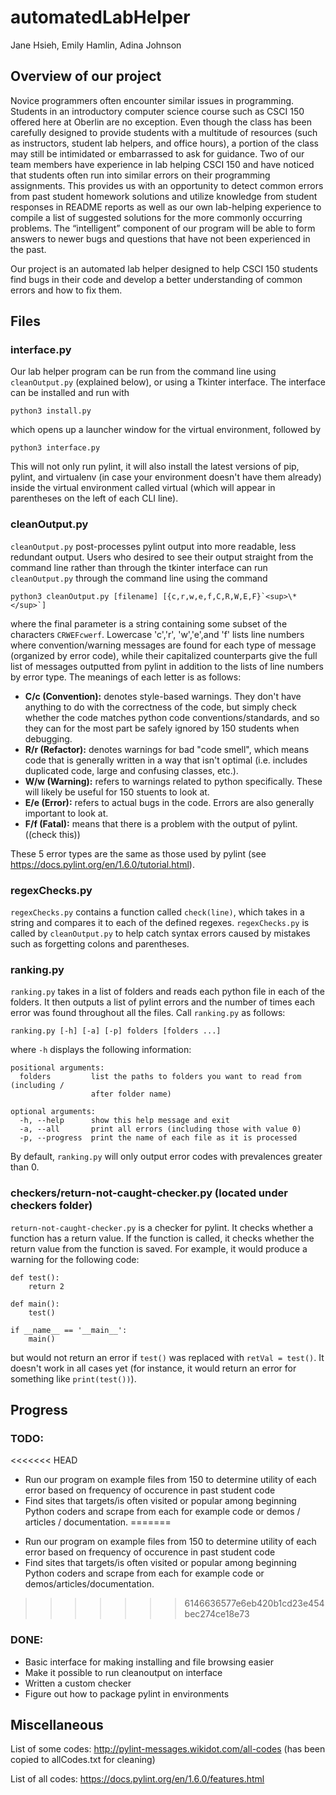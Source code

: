 # automatedLabHelper
Jane Hsieh, Emily Hamlin, Adina Johnson

## Overview of our project
Novice programmers often encounter similar issues in programming. Students in an introductory computer science course such as CSCI 150 offered here at Oberlin are no exception. Even though the class has been carefully designed to provide students with a multitude of resources (such as instructors, student lab helpers, and office hours), a portion of the class may still be intimidated or embarrassed to ask for guidance. Two of our team members have experience in lab helping CSCI 150 and have noticed that students often run into similar errors on their programming assignments. This provides us with an opportunity to detect common errors from past student homework solutions and utilize knowledge from student responses in README reports as well as our own lab-helping experience to compile a list of suggested solutions for the more commonly occurring problems. The “intelligent” component of our program will be able to form answers to newer bugs and questions that have not been experienced in the past.

Our project is an automated lab helper designed to help CSCI 150 students find bugs in their code and develop a better understanding of common errors and how to fix them.

## Files

### interface.py
Our lab helper program can be run from the command line using `cleanOutput.py` (explained below), or using a Tkinter interface. The interface can be installed and run with

```
python3 install.py
```
which opens up a launcher window for the virtual environment, followed by
```
python3 interface.py
```

This will not only run pylint, it will also install the latest versions of pip, pylint, and virtualenv (in case your environment doesn't have them already) inside the virtual environment called virtual (which will appear in parentheses on the left of each CLI line).


### cleanOutput.py
`cleanOutput.py` post-processes pylint output into more readable, less redundant output. Users who desired to see their output straight from the command line rather than through the tkinter interface can run `cleanOutput.py` through the command line using the command

```
python3 cleanOutput.py [filename] [{c,r,w,e,f,C,R,W,E,F}`<sup>\*</sup>`]
```

where the final parameter is a string containing some subset of the characters `CRWEFcwerf`. Lowercase 'c','r', 'w','e',and 'f' lists line numbers where convention/warning messages are found for each type of message (organized by error code), while their capitalized counterparts give the full list of messages outputted from pylint in addition to the lists of line numbers by error type. The meanings of each letter is as follows:

* **C/c (Convention):**  denotes style-based warnings. They don't have anything to do with the correctness of the code, but simply check whether the code matches python code conventions/standards, and so they can for the most part be safely ignored by 150 students when debugging.
* **R/r (Refactor):** denotes warnings for bad "code smell", which means code that is generally written in a way that isn't optimal (i.e. includes duplicated code, large and confusing classes, etc.).
* **W/w (Warning):** refers to warnings related to python specifically. These will likely be useful for 150 stuents to look at.
* **E/e (Error):** refers to actual bugs in the code. Errors are also generally important to look at.
* **F/f (Fatal):** means that there is a problem with the output of pylint. ((check this))

These 5 error types are the same as those used by pylint (see https://docs.pylint.org/en/1.6.0/tutorial.html).

### regexChecks.py
`regexChecks.py` contains a function called `check(line)`, which takes in a string and compares it to each of the defined regexes. `regexChecks.py` is called by `cleanOutput.py` to help catch syntax errors caused by mistakes such as forgetting colons and parentheses.

### ranking.py

`ranking.py` takes in a list of folders and reads each python file in each of the folders. It then outputs a list of pylint errors and the number of times each error was found throughout all the files. Call `ranking.py` as follows:
```
ranking.py [-h] [-a] [-p] folders [folders ...]
```
where `-h` displays the following information:
```
positional arguments:
  folders         list the paths to folders you want to read from (including /
                  after folder name)

optional arguments:
  -h, --help      show this help message and exit
  -a, --all       print all errors (including those with value 0)
  -p, --progress  print the name of each file as it is processed
```

By default, `ranking.py` will only output error codes with prevalences greater than 0.

### checkers/return-not-caught-checker.py (located under checkers folder)

`return-not-caught-checker.py` is a checker for pylint. It checks whether a function has a return value. If the function is called, it checks whether the return value from the function is saved. For example, it would produce a warning for the following code:

```python3
def test():
    return 2

def main():
    test()

if __name__ == '__main__':
    main()
```

but would not return an error if `test()` was replaced with `retVal = test()`. It doesn't work in all cases yet (for instance, it would return an error for something like `print(test())`).

## Progress

### TODO:
<<<<<<< HEAD
- Run our program on example files from 150 to determine utility of each error based on frequency of occurence in past student code
- Find sites that targets/is often visited or popular among beginning Python coders and scrape from each for example code or demos / articles / documentation.
=======
* Run our program on example files from 150 to determine utility of each error based on frequency of occurence in past student code
* Find sites that targets/is often visited or popular among beginning Python coders and scrape from each for example code or demos/articles/documentation.
>>>>>>> 6146636577e6eb420b1cd23e454bec274ce18e73

### DONE:
* Basic interface for making installing and file browsing easier
* Make it possible to run cleanoutput on interface
* Written a custom checker
* Figure out how to package pylint in environments

## Miscellaneous

List of some codes: http://pylint-messages.wikidot.com/all-codes (has been copied to allCodes.txt for cleaning)

List of all codes: https://docs.pylint.org/en/1.6.0/features.html
